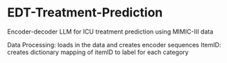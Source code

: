 # EDT-Treatment-Prediction
Encoder-decoder LLM for ICU treatment prediction using MIMIC-III data

Data Processing: loads in the data and creates encoder sequences
ItemID: creates dictionary mapping of itemID to label for each category
